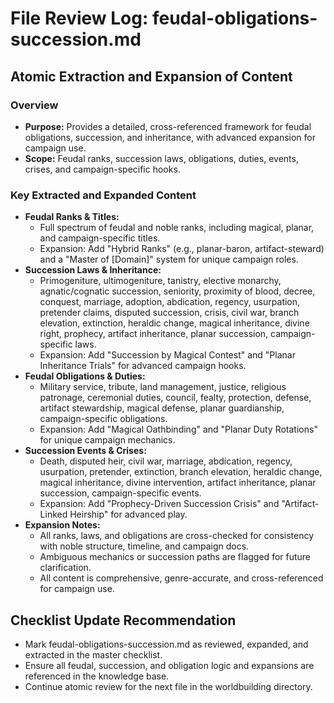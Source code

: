 # File Review Log: feudal-obligations-succession.md

## Atomic Extraction and Expansion of Content

### Overview
- **Purpose:** Provides a detailed, cross-referenced framework for feudal obligations, succession, and inheritance, with advanced expansion for campaign use.
- **Scope:** Feudal ranks, succession laws, obligations, duties, events, crises, and campaign-specific hooks.

### Key Extracted and Expanded Content
- **Feudal Ranks & Titles:**
  - Full spectrum of feudal and noble ranks, including magical, planar, and campaign-specific titles.
  - Expansion: Add "Hybrid Ranks" (e.g., planar-baron, artifact-steward) and a "Master of [Domain]" system for unique campaign roles.
- **Succession Laws & Inheritance:**
  - Primogeniture, ultimogeniture, tanistry, elective monarchy, agnatic/cognatic succession, seniority, proximity of blood, decree, conquest, marriage, adoption, abdication, regency, usurpation, pretender claims, disputed succession, crisis, civil war, branch elevation, extinction, heraldic change, magical inheritance, divine right, prophecy, artifact inheritance, planar succession, campaign-specific laws.
  - Expansion: Add "Succession by Magical Contest" and "Planar Inheritance Trials" for advanced campaign hooks.
- **Feudal Obligations & Duties:**
  - Military service, tribute, land management, justice, religious patronage, ceremonial duties, council, fealty, protection, defense, artifact stewardship, magical defense, planar guardianship, campaign-specific obligations.
  - Expansion: Add "Magical Oathbinding" and "Planar Duty Rotations" for unique campaign mechanics.
- **Succession Events & Crises:**
  - Death, disputed heir, civil war, marriage, abdication, regency, usurpation, pretender, extinction, branch elevation, heraldic change, magical inheritance, divine intervention, artifact inheritance, planar succession, campaign-specific events.
  - Expansion: Add "Prophecy-Driven Succession Crisis" and "Artifact-Linked Heirship" for advanced play.
- **Expansion Notes:**
  - All ranks, laws, and obligations are cross-checked for consistency with noble structure, timeline, and campaign docs.
  - Ambiguous mechanics or succession paths are flagged for future clarification.
  - All content is comprehensive, genre-accurate, and cross-referenced for campaign use.

## Checklist Update Recommendation
- Mark feudal-obligations-succession.md as reviewed, expanded, and extracted in the master checklist.
- Ensure all feudal, succession, and obligation logic and expansions are referenced in the knowledge base.
- Continue atomic review for the next file in the worldbuilding directory.
